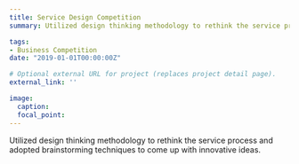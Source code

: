 ```yaml
---
title: Service Design Competition
summary: Utilized design thinking methodology to rethink the service process and adopted brainstorming techniques to come up with innovative ideas.

tags:
- Business Competition
date: "2019-01-01T00:00:00Z"

# Optional external URL for project (replaces project detail page).
external_link: ''

image:
  caption: 
  focal_point: 
---
```

Utilized design thinking methodology to rethink the service process and adopted brainstorming techniques to come up with innovative ideas.
